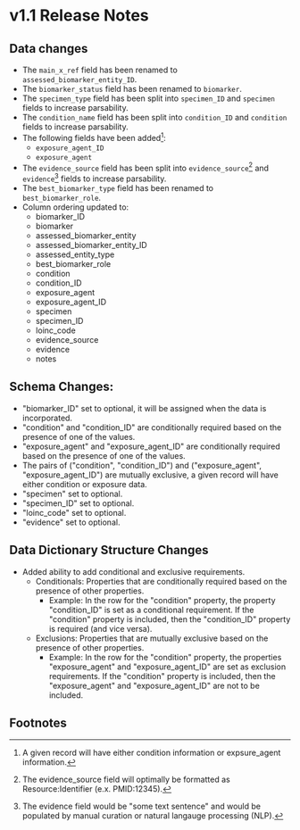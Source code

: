 # v1.1 Release Notes 

## Data changes 
- The `main_x_ref` field has been renamed to `assessed_biomarker_entity_ID`.
- The `biomarker_status` field has been renamed to `biomarker`.
- The `specimen_type` field has been split into `specimen_ID` and `specimen` fields to increase parsability.
- The `condition_name` field has been split into `condition_ID` and `condition` fields to increase parsability.
- The following fields have been added[^1]:
    - `exposure_agent_ID`
    - `exposure_agent` 
- The `evidence_source` field has been split into `evidence_source`[^2] and `evidence`[^3] fields to increase parsability.
- The `best_biomarker_type` field has been renamed to `best_biomarker_role`.
- Column ordering updated to:
    - biomarker_ID 
    - biomarker 
    - assessed_biomarker_entity
    - assessed_biomarker_entity_ID 
    - assessed_entity_type
    - best_biomarker_role
    - condition 
    - condition_ID 
    - exposure_agent 
    - exposure_agent_ID 
    - specimen 
    - specimen_ID 
    - loinc_code
    - evidence_source 
    - evidence 
    - notes 

## Schema Changes:
- "biomarker_ID" set to optional, it will be assigned when the data is incorporated.
- "condition" and "condition_ID" are conditionally required based on the presence of one of the values.
- "exposure_agent" and "exposure_agent_ID" are conditionally required based on the presence of one of the values.
- The pairs of ("condition", "condition_ID") and ("exposure_agent", "exposure_agent_ID") are mutually exclusive, a given record will have either condition or exposure data.
- "specimen" set to optional.
- "specimen_ID" set to optional.
- "loinc_code" set to optional.
- "evidence" set to optional. 

## Data Dictionary Structure Changes
- Added ability to add conditional and exclusive requirements.
    - Conditionals: Properties that are conditionally required based on the presence of other properties. 
        - Example: In the row for the "condition" property, the property "condition_ID" is set as a conditional requirement. If the "condition" property is included, then the "condition_ID" property is required (and vice versa).
    - Exclusions: Properties that are mutually exclusive based on the presence of other properties.
        - Example: In the row for the "condition" property, the properties "exposure_agent" and "exposure_agent_ID" are set as exclusion requirements. If the "condition" property is included, then the "exposure_agent" and "exposure_agent_ID" are not to be included. 
  
## Footnotes
  
[^1]: A given record will have either condition information or expsure_agent information.  
[^2]: The evidence_source field will optimally be formatted as Resource:Identifier (e.x. PMID:12345).  
[^3]: The evidence field would be "some text sentence" and would be populated by manual curation or natural langauge processing (NLP).